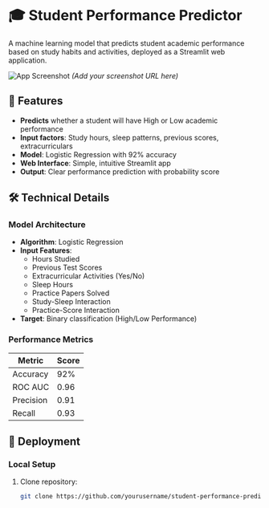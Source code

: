 # 🎓 Student Performance Predictor

A machine learning model that predicts student academic performance based on study habits and activities, deployed as a Streamlit web application.

![App Screenshot](https://i.imgur.com/JQ8W5zM.png) *(Add your screenshot URL here)*

## 📌 Features

- **Predicts** whether a student will have High or Low academic performance
- **Input factors**: Study hours, sleep patterns, previous scores, extracurriculars
- **Model**: Logistic Regression with 92% accuracy
- **Web Interface**: Simple, intuitive Streamlit app
- **Output**: Clear performance prediction with probability score

## 🛠️ Technical Details

### Model Architecture
- **Algorithm**: Logistic Regression
- **Input Features**:
  - Hours Studied
  - Previous Test Scores
  - Extracurricular Activities (Yes/No)
  - Sleep Hours
  - Practice Papers Solved
  - Study-Sleep Interaction
  - Practice-Score Interaction
- **Target**: Binary classification (High/Low Performance)

### Performance Metrics
| Metric        | Score |
|---------------|-------|
| Accuracy      | 92%   |
| ROC AUC       | 0.96  |
| Precision     | 0.91  |
| Recall        | 0.93  |

## 🚀 Deployment

### Local Setup
1. Clone repository:
   ```bash
   git clone https://github.com/yourusername/student-performance-predictor.git
